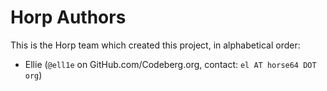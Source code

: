 # Horp Authors

This is the Horp team which created this project,
in alphabetical order:

- Ellie (`@ell1e` on GitHub.com/Codeberg.org, contact: `el AT horse64 DOT org`)



